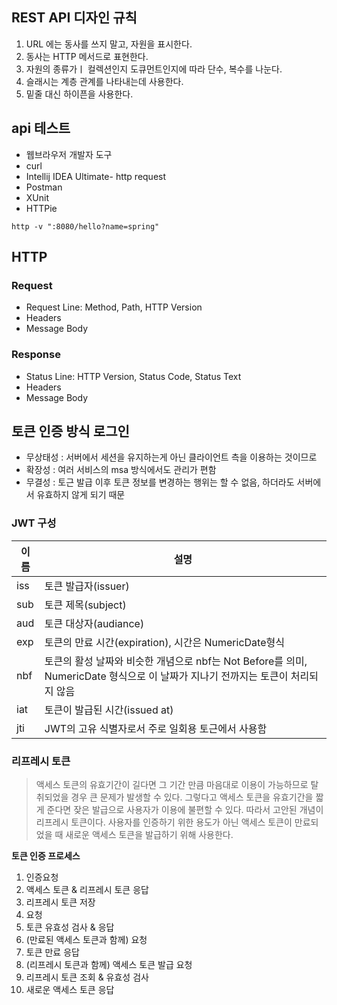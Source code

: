 ## REST API 디자인 규칙

1. URL 에는 동사를 쓰지 말고, 자원을 표시한다.
2. 동사는 HTTP 메서드로 표현한다.
3. 자원의 종류가ㅣ 컬렉션인지 도큐먼트인지에 따라 단수, 복수를 나눈다.
4. 슬래시는 계층 관계를 나타내는데 사용한다.
5. 밑줄 대신 하이픈을 사용한다.

## api 테스트

- 웹브라우저 개발자 도구
- curl
- Intellij IDEA Ultimate- http request
- Postman
- XUnit
- HTTPie

```
http -v ":8080/hello?name=spring"
```

## HTTP

### Request

- Request Line: Method, Path, HTTP Version
- Headers
- Message Body

### Response

- Status Line: HTTP Version, Status Code, Status Text
- Headers
- Message Body

## 토큰 인증 방식 로그인

- 무상태성 : 서버에서 세션을 유지하는게 아닌 클라이언트 측을 이용하는 것이므로
- 확장성 : 여러 서비스의 msa 방식에서도 관리가 편함
- 무결성 : 토근 발급 이후 토큰 정보를 변경하는 행위는 할 수 없음, 하더라도 서버에서 유효하지 않게 되기 때문

### JWT 구성

| 이름 | 설명                                                         |
| ---- | ------------------------------------------------------------ |
| iss  | 토큰 발급자(issuer)                                          |
| sub  | 토큰 제목(subject)                                           |
| aud  | 토큰 대상자(audiance)                                        |
| exp  | 토큰의 만료 시간(expiration), 시간은 NumericDate형식         |
| nbf  | 토큰의 활성 날짜와 비슷한 개념으로 nbf는 Not Before를 의미, NumericDate 형식으로 이 날짜가 지나기 전까지는 토큰이 처리되지 않음 |
| iat  | 토큰이 발급된 시간(issued at)                                |
| jti  | JWT의 고유 식별자로서 주로 일회용 토근에서 사용함            |

### 리프레시 토큰

> 액세스 토큰의 유효기간이 길다면 그 기간 만큼 마음대로 이용이 가능하므로 탈취되었을 경우 큰 문제가 발생할 수 있다. 그렇다고 액세스 토큰을 유효기간을 짧게 준다면 잦은 발급으로 사용자가 이용에 불편할 수 있다. 따라서 고안된 개념이 리프레시 토큰이다. 사용자를 인증하기 위한 용도가 아닌 액세스 토큰이 만료되었을 때 새로운 액세스 토큰을 발급하기 위해 사용한다.

**토큰 인증 프로세스**

1. 인증요청
2. 액세스 토큰 & 리프레시 토큰 응답
3. 리프레시 토큰 저장
4. 요청
5. 토큰 유효성 검사 & 응답
6. (만료된 액세스 토큰과 함께) 요청
7. 토큰 만료 응답
8. (리프레시 토큰과 함께) 액세스 토큰 발급 요청
9. 리프레시 토큰 조회 & 유효성 검사
10. 새로운 액세스 토큰 응답
